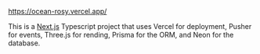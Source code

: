 https://ocean-rosy.vercel.app/

This is a [Next.js](https://nextjs.org) Typescript project that uses Vercel for deployment, Pusher for events, Three.js for rending, Prisma for the ORM, and Neon for the database.
